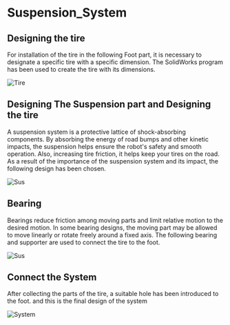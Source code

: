 # Suspension_System
## Designing the tire 
For installation of the tire in the following Foot part, it is necessary to designate a specific tire with a specific dimension. The SolidWorks program has been used to create the tire with its dimensions.

![Tire](https://user-images.githubusercontent.com/108624020/180659912-9c8029f8-3635-4844-a88b-ed45fe2958a7.PNG)
## Designing The Suspension part and Designing the tire 
A suspension system is a protective lattice of shock-absorbing components. By absorbing the energy of road bumps and other kinetic impacts, the suspension helps ensure the robot's safety and smooth operation. Also, increasing tire friction, it helps keep your tires on the road. As a result of the importance of the suspension system and its impact, the following design has been chosen.

![Sus](https://user-images.githubusercontent.com/108624020/180660186-b5bfdba6-39dc-4f7d-927c-c3c69b3c4f07.PNG)
## Bearing  
Bearings reduce friction among moving parts and limit relative motion to the desired motion. In some bearing designs, the moving part may be allowed to move linearly or rotate freely around a fixed axis. The following bearing and supporter are used to connect the tire to the foot.

![Sus](https://user-images.githubusercontent.com/108624020/180660366-095a5fba-fafd-4ef7-92d7-c0a70b2e3088.PNG)

## Connect the System
After collecting the parts of the tire, a suitable hole has been introduced to the foot. and this is the final design of the system

![System](https://user-images.githubusercontent.com/108624020/180660382-c1572a9e-5bf7-4cf7-9657-429093455b78.PNG)
